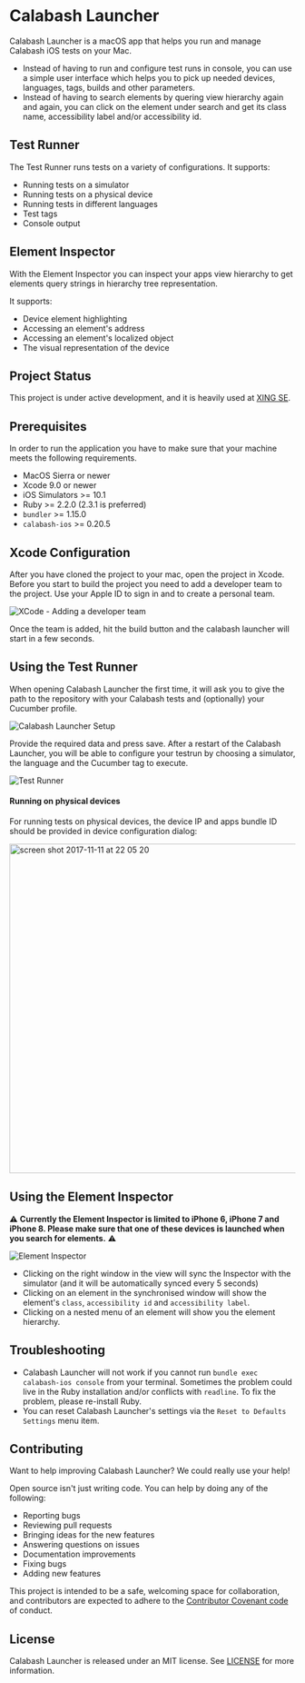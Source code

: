 # Calabash Launcher

Calabash Launcher is a macOS app that helps you run and manage Calabash iOS tests on your Mac.
- Instead of having to run and configure test runs in console, you can use a simple user interface which helps you to pick up needed devices, languages, tags, builds and other parameters.
- Instead of having to search elements by quering view hierarchy again and again, you can click on the element under search and get its class name, accessibility label and/or accessibility id.

## Test Runner

The Test Runner runs tests on a variety of configurations. It supports:

- Running tests on a simulator
- Running tests on a physical device
- Running tests in different languages
- Test tags
- Console output

## Element Inspector

With the Element Inspector you can inspect your apps view hierarchy to get elements query strings in hierarchy tree representation.

It supports:

- Device element highlighting
- Accessing an element's address
- Accessing an element's localized object
- The visual representation of the device

## Project Status

This project is under active development, and it is heavily used at [XING SE](https://xing.com).

## Prerequisites
In order to run the application you have to make sure that your machine meets the following requirements.

- MacOS Sierra or newer
- Xcode 9.0 or newer
- iOS Simulators >= 10.1
- Ruby >= 2.2.0 (2.3.1 is preferred)
- `bundler` >= 1.15.0
- `calabash-ios` >= 0.20.5

## Xcode Configuration

After you have cloned the project to your mac, open the project in Xcode. Before you start to build the project you need to add a developer team to the project. Use your Apple ID to sign in and to create a personal team.

![XCode - Adding a developer team](https://user-images.githubusercontent.com/4619244/32549703-b6356bfc-c48a-11e7-92f0-1e24a985f0dd.png)

Once the team is added, hit the build button and the calabash launcher will start in a few seconds.

## Using the Test Runner

When opening Calabash Launcher the first time, it will ask you to give the path to the repository with your Calabash tests and (optionally) your Cucumber profile.

![Calabash Launcher Setup](https://user-images.githubusercontent.com/18147900/32609402-e9b05aa2-c55f-11e7-99d6-c2c1b5b8195d.png)

Provide the required data and press save. After a restart of the Calabash Launcher, you will be able to configure your testrun by choosing a simulator, the language and the Cucumber tag to execute.

![Test Runner](https://user-images.githubusercontent.com/18147900/32609542-4f0c18aa-c560-11e7-9663-d44e1c759187.png)
#### Running on physical devices

For running tests on physical devices, the device IP and apps bundle ID should be provided in device configuration dialog:


<img width="580" alt="screen shot 2017-11-11 at 22 05 20" src="https://user-images.githubusercontent.com/18147900/32693519-add622fe-c72c-11e7-9950-7197900eba53.png">


## Using the Element Inspector

⚠️ **Currently the Element Inspector is limited to iPhone 6, iPhone 7 and iPhone 8. Please make sure that one of these devices is launched when you search for elements.** ⚠️

![Element Inspector](https://user-images.githubusercontent.com/18147900/32503133-c04ee05e-c3dc-11e7-8394-3c0eb5b0105b.gif)

- Clicking on the right window in the view will sync the Inspector with the simulator (and it will be automatically synced every 5 seconds)
- Clicking on an element in the synchronised window will show the element's `class`, `accessibility id` and `accessibility label`.
- Clicking on a nested menu of an element will show you the element hierarchy.

## Troubleshooting

- Calabash Launcher will not work if you cannot run `bundle exec calabash-ios console` from your terminal.
Sometimes the problem could live in the Ruby installation and/or conflicts with `readline`. To fix the problem, please re-install Ruby.
- You can reset Calabash Launcher's settings via the `Reset to Defaults Settings` menu item.

## Contributing
Want to help improving Calabash Launcher? We could really use your help!

Open source isn't just writing code. You can help by doing any of the following:

- Reporting bugs
- Reviewing pull requests
- Bringing ideas for the new features
- Answering questions on issues
- Documentation improvements
- Fixing bugs
- Adding new features

This project is intended to be a safe, welcoming space for collaboration, and contributors are expected to adhere to the [Contributor Covenant code](http://contributor-covenant.org/) of conduct.

## License

Calabash Launcher is released under an MIT license. See [LICENSE](LICENSE) for more information.
